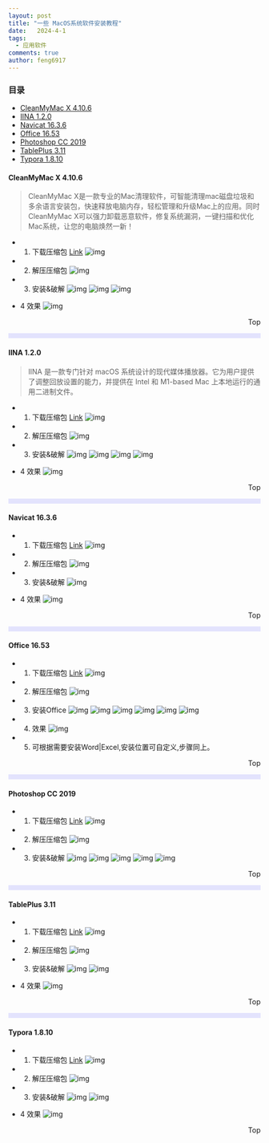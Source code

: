 ```yaml
---
layout: post
title: "一些 MacOS系统软件安装教程"
date:   2024-4-1
tags: 
  - 应用软件
comments: true
author: feng6917
---
```


<!-- more -->

### 目录

- [CleanMyMac X 4.10.6](#cleanmymac-x-4106)
- [IINA 1.2.0](#iina-120)
- [Navicat 16.3.6](#navicat-1636)
- [Office 16.53](#office-1653)
- [Photoshop CC 2019](#photoshop-cc-2019)
- [TablePlus 3.11](#tableplus-311)
- [Typora 1.8.10](#typora-1810)

#### CleanMyMac X 4.10.6

> CleanMyMac X是一款专业的Mac清理软件，可智能清理mac磁盘垃圾和多余语言安装包，快速释放电脑内存，轻松管理和升级Mac上的应用。同时CleanMyMac X可以强力卸载恶意软件，修复系统漏洞，一键扫描和优化Mac系统，让您的电脑焕然一新！

- 1. 下载压缩包
      [Link](https://pan.baidu.com/s/1_oWGSkCuLLg8oUNlaoAN2g?pwd=5cv>)
      ![img](../images/2018-6-1/1.jpg)
- 2. 解压压缩包
      ![img](../images/2018-6-1/2.jpg)
- 3. 安装&破解
     ![img](../images/2018-6-1/3.jpg)
     ![img](../images/2018-6-1/4.jpg)
     ![img](../images/2018-6-1/5.jpg)

- 4 效果
    ![img](../images/2018-6-1/6.jpg)

<div style="text-align: right;">
    <a href="#目录" style="text-decoration: none;">Top</a>
</div>

<hr style="background-color: blue;border: none;height: 10px;opacity: .1;width: 100%" />

#### IINA 1.2.0

> IINA 是一款专门针对 macOS 系统设计的现代媒体播放器。它为用户提供了调整回放设置的能力，并提供在 Intel 和 M1-based Mac 上本地运行的通用二进制文件。

- 1. 下载压缩包
      [Link](https://pan.baidu.com/s/1LExFry2DevxsF_GsjmAQKA?pwd=cpgz)
      ![img](../images/2018-6-3/1.jpg)
- 2. 解压压缩包
      ![img](../images/2018-6-3/2.jpg)
- 3. 安装&破解
     ![img](../images/2018-6-3/3.jpg)
     ![img](../images/2018-6-3/4.jpg)
     ![img](../images/2018-6-3/5.jpg)
     ![img](../images/2018-6-3/6.jpg)

- 4 效果
    ![img](../images/2018-6-3/7.jpg)

<div style="text-align: right;">
    <a href="#目录" style="text-decoration: none;">Top</a>
</div>

<hr style="background-color: blue;border: none;height: 10px;opacity: .1;width: 100%" />

#### Navicat 16.3.6

- 1. 下载压缩包
      [Link](https://pan.baidu.com/s/1XL9QCsCvuIU5DpH-dr0LjA?pwd=c02x)
      ![img](../images/2018-6-5/1.jpg)
- 2. 解压压缩包
      ![img](../images/2018-6-5/2.jpg)
- 3. 安装&破解
     ![img](../images/2018-6-5/3.jpg)

- 4 效果
    ![img](../images/2018-6-5/4.jpg)

<div style="text-align: right;">
    <a href="#目录" style="text-decoration: none;">Top</a>
</div>

<hr style="background-color: blue;border: none;height: 10px;opacity: .1;width: 100%" />

#### Office 16.53

- 1. 下载压缩包
      [Link](https://pan.baidu.com/s/1oUB9td-EmG4tGSxUnGOyVQ?pwd=j8wh)
      ![img](../images/2018-6-6/1.jpg)
- 2. 解压压缩包
      ![img](../images/2018-6-6/2.jpg)
- 3. 安装Office
     ![img](../images/2018-6-6/3.jpg)
     ![img](../images/2018-6-6/4.jpg)
     ![img](../images/2018-6-6/5.jpg)
     ![img](../images/2018-6-6/6.jpg)
     ![img](../images/2018-6-6/7.jpg)
     ![img](../images/2018-6-6/8.jpg)

- 4. 效果
    ![img](../images/2018-6-6/9.jpg)

- 5. 可根据需要安装Word|Excel,安装位置可自定义,步骤同上。

<div style="text-align: right;">
    <a href="#目录" style="text-decoration: none;">Top</a>
</div>

<hr style="background-color: blue;border: none;height: 10px;opacity: .1;width: 100%" />

#### Photoshop CC 2019

- 1. 下载压缩包
      [Link](https://pan.baidu.com/s/1_HBBavN_8GMHAiRG9nYBsw?pwd=187e)
      ![img](../images/2018-6-7/1.jpg)
- 2. 解压压缩包
      ![img](../images/2018-6-7/2.jpg)
- 3. 安装&破解
     ![img](../images/2018-6-7/3.jpg)
     ![img](../images/2018-6-7/4.jpg)
     ![img](../images/2018-6-7/5.jpg)
     ![img](../images/2018-6-7/6.jpg)
     ![img](../images/2018-6-7/7.jpg)

<div style="text-align: right;">
    <a href="#目录" style="text-decoration: none;">Top</a>
</div>

<hr style="background-color: blue;border: none;height: 10px;opacity: .1;width: 100%" />

#### TablePlus 3.11

- 1. 下载压缩包
      [Link](https://pan.baidu.com/s/1QJpEaqEWqllUJt0yXypkAA?pwd=cmoz)
      ![img](../images/2018-6-8/1.jpg)
- 2. 解压压缩包
      ![img](../images/2018-6-8/2.jpg)
- 3. 安装&破解
     ![img](../images/2018-6-8/3.jpg)
     ![img](../images/2018-6-8/4.jpg)

- 4 效果
    ![img](../images/2018-6-8/5.jpg)

<div style="text-align: right;">
    <a href="#目录" style="text-decoration: none;">Top</a>
</div>

<hr style="background-color: blue;border: none;height: 10px;opacity: .1;width: 100%" />

#### Typora 1.8.10

- 1. 下载压缩包
      [Link](https://pan.baidu.com/s/1B3HKiyH9DK5w-abpSfPkzw?pwd=x9tx)
      ![img](../images/2018-6-9/1.jpg)
- 2. 解压压缩包
      ![img](../images/2018-6-9/2.jpg)
- 3. 安装&破解
     ![img](../images/2018-6-9/3.jpg)
     ![img](../images/2018-6-9/4.jpg)

- 4 效果
    ![img](../images/2018-6-9/5.jpg)

<div style="text-align: right;">
    <a href="#目录" style="text-decoration: none;">Top</a>
</div>
